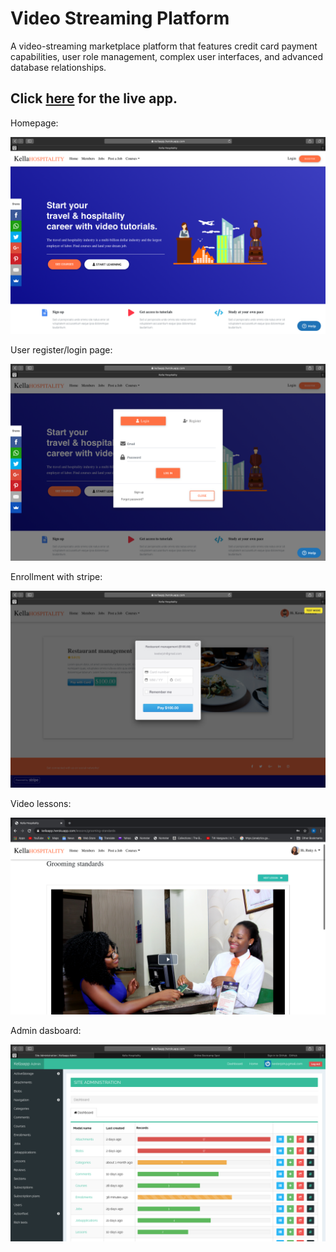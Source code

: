 # Video Streaming Platform

 A video-streaming marketplace platform that features credit card payment capabilities, user role management, complex user interfaces, and advanced database relationships.


  ## Click [here](https://kellaapp.herokuapp.com/) for the live app.
  
  
  Homepage:

  ![Home Screenshot](./app/assets/images/khs-home.png)

  User register/login page:
  
  ![New User Signup](./app/assets/images/register.png)
  

  Enrollment with stripe:
  
  ![Enrollment with stripe payment](./app/assets/images/stripe.png)


 Video lessons:
 
  ![Video lessons](./app/assets/images/video.png)

  Admin dasboard:
  
  ![Admin dashboard](./app/assets/images/admin.png)



 
